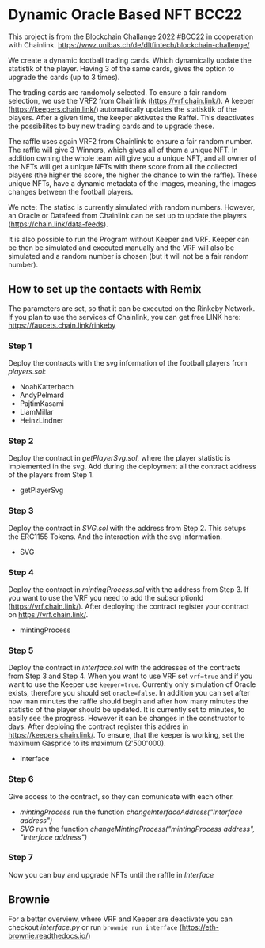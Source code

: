 # Dynamic Oracle Based NFT BCC22

This project is from the Blockchain Challange 2022 #BCC22 in cooperation with Chainlink.
https://wwz.unibas.ch/de/dltfintech/blockchain-challenge/

We create a dynamic football trading cards. Which dynamically update the statistik of the player.
Having 3 of the same cards, gives the option to upgrade the cards (up to 3 times).

The trading cards are randomoly selected. To ensure a fair random selection, we use the VRF2 from Chainlink (https://vrf.chain.link/).
A keeper (https://keepers.chain.link/) automatically updates the statisktik of the players.
After a given time, the keeper aktivates the Raffel. This deactivates the possibilites to buy new trading cards and to upgrade these.

The raffle uses again VRF2 from Chainlink to ensure a fair random number. The raffle will give 3 Winners, which gives all of them a unique NFT.
In addition owning the whole team will give you a unique NFT, and all owner of the NFTs will get a unique NFTs with there score from all the collected players (the higher the score, the higher the chance to win the raffle).
These unique NFTs, have a dynamic metadata of the images, meaning, the images changes between the football players.

We note: The statisc is currently simulated with random numbers. However, an Oracle or Datafeed from Chainlink can be set up to update the players (https://chain.link/data-feeds).

It is also possible to run the Program without Keeper and VRF. Keeper can be then be simulated and executed manually and the VRF will also be simulated and a random number is chosen (but it will not be a fair random number).

## How to set up the contacts with Remix ##
The parameters are set, so that it can be executed on the Rinkeby Network. If you plan to use the services of Chainlink, you can get free LINK here: https://faucets.chain.link/rinkeby


### Step 1
Deploy the contracts with the svg information of the football players from *players.sol*:
- NoahKatterbach
- AndyPelmard
- PajtimKasami
- LiamMillar
- HeinzLindner

### Step 2
Deploy the contract in *getPlayerSvg.sol*, where the player statistic is implemented in the svg. Add during the deployment all the contract address of the players from Step 1.
- getPlayerSvg

### Step 3
Deploy the contract in *SVG.sol* with the address from Step 2. This setups the ERC1155 Tokens. And the interaction with the svg information.
- SVG

### Step 4
Deploy the contract in *mintingProcess.sol* with the address from Step 3. If you want to use the VRF you need to add the subscriptionId (https://vrf.chain.link/). After deploying the contract register your contract on https://vrf.chain.link/.
- mintingProcess

### Step 5
Deploy the contract in *interface.sol* with the addresses of the contracts from Step 3 and Step 4. When you want to use VRF set `vrf=true` and if you want to use the Keeper use `keeper=true`. Currently only simulation of Oracle exists, therefore you should set `oracle=false`. In addition you can set after how man minutes the raffle should begin and after how many minutes the statistic of the player should be updated. It is currently set to minutes, to easily see the progress. However it can be changes in the constructor to days. After deploing the contract register this addres in https://keepers.chain.link/. To ensure, that the keeper is working, set the maximum Gasprice to its maximum (2'500'000).
- Interface

### Step 6
Give access to the contract, so they can comunicate with each other.
- *mintingProcess* run the function *changeInterfaceAddress("Interface address")*
- *SVG* run the function *changeMintingProcess("mintingProcess address", "Interface address")*

### Step 7
Now you can buy and upgrade NFTs until the raffle in *Interface*



## Brownie
For a better overview, where VRF and Keeper are deactivate you can checkout *interface.py* or run `brownie run interface` (https://eth-brownie.readthedocs.io/)
